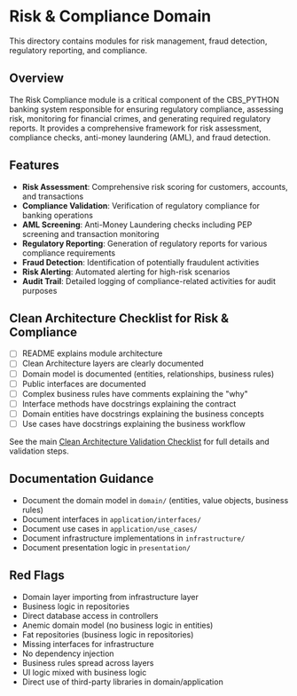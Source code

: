# Risk & Compliance Domain

This directory contains modules for risk management, fraud detection, regulatory reporting, and compliance.

## Overview

The Risk Compliance module is a critical component of the CBS_PYTHON banking system responsible for ensuring regulatory compliance, assessing risk, monitoring for financial crimes, and generating required regulatory reports. It provides a comprehensive framework for risk assessment, compliance checks, anti-money laundering (AML), and fraud detection.

## Features

- **Risk Assessment**: Comprehensive risk scoring for customers, accounts, and transactions
- **Compliance Validation**: Verification of regulatory compliance for banking operations
- **AML Screening**: Anti-Money Laundering checks including PEP screening and transaction monitoring
- **Regulatory Reporting**: Generation of regulatory reports for various compliance requirements
- **Fraud Detection**: Identification of potentially fraudulent activities
- **Risk Alerting**: Automated alerting for high-risk scenarios
- **Audit Trail**: Detailed logging of compliance-related activities for audit purposes

## Clean Architecture Checklist for Risk & Compliance

- [ ] README explains module architecture
- [ ] Clean Architecture layers are clearly documented
- [ ] Domain model is documented (entities, relationships, business rules)
- [ ] Public interfaces are documented
- [ ] Complex business rules have comments explaining the "why"
- [ ] Interface methods have docstrings explaining the contract
- [ ] Domain entities have docstrings explaining the business concepts
- [ ] Use cases have docstrings explaining the business workflow

See the main [Clean Architecture Validation Checklist](../documentation/implementation_guides/CLEAN_ARCHITECTURE_CHECKLIST.md) for full details and validation steps.

## Documentation Guidance
- Document the domain model in `domain/` (entities, value objects, business rules)
- Document interfaces in `application/interfaces/`
- Document use cases in `application/use_cases/`
- Document infrastructure implementations in `infrastructure/`
- Document presentation logic in `presentation/`

## Red Flags
- Domain layer importing from infrastructure layer
- Business logic in repositories
- Direct database access in controllers
- Anemic domain model (no business logic in entities)
- Fat repositories (business logic in repositories)
- Missing interfaces for infrastructure
- No dependency injection
- Business rules spread across layers
- UI logic mixed with business logic
- Direct use of third-party libraries in domain/application
